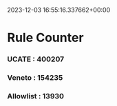 2023-12-03 16:55:16.337662+00:00
# Rule Counter 
 ### UCATE : 400207

 ### Veneto : 154235

 ### Allowlist : 13930